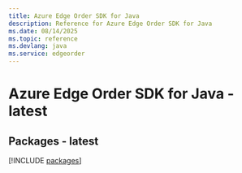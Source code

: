 ```yaml
---
title: Azure Edge Order SDK for Java
description: Reference for Azure Edge Order SDK for Java
ms.date: 08/14/2025
ms.topic: reference
ms.devlang: java
ms.service: edgeorder
---
```

# Azure Edge Order SDK for Java - latest
## Packages - latest
[!INCLUDE [packages](edge-order-index.md)]
